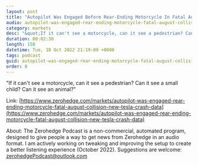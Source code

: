```yaml
---
layout: post
title: "Autopilot Was Engaged Before Rear-Ending Motorcycle In Fatal August Collision, New Tesla Crash Data Reveals"
audio: autopilot-was-engaged-rear-ending-motorcycle-fatal-august-collision-new-tesla-crash-data-0
category: markets
desc: "&quot;If it can't see a motorcycle, can it see a pedestrian? Can it see a small child? Can it see an animal?&quot;"
duration: 00:02:30
length: 150
datetime: Tue, 18 Oct 2022 21:19:00 +0000
tags: podcast
guid: autopilot-was-engaged-rear-ending-motorcycle-fatal-august-collision-new-tesla-crash-data-0
order: 0
---
```

&quot;If it can't see a motorcycle, can it see a pedestrian? Can it see a small child? Can it see an animal?&quot;

Link: [https://www.zerohedge.com/markets/autopilot-was-engaged-rear-ending-motorcycle-fatal-august-collision-new-tesla-crash-data](https://www.zerohedge.com/markets/autopilot-was-engaged-rear-ending-motorcycle-fatal-august-collision-new-tesla-crash-data)

About: The Zerohedge Podcast is a non-commercial, automated program, designed to give people a way to get news from Zerohedge in an audio format.  I am actively working on tweaking and improving the setup to create a better listening experience (October 2022).  Suggestions are welcome: [zerohedgePodcast@outlook.com](mailto:zerohedgePodcast@outlook.com)